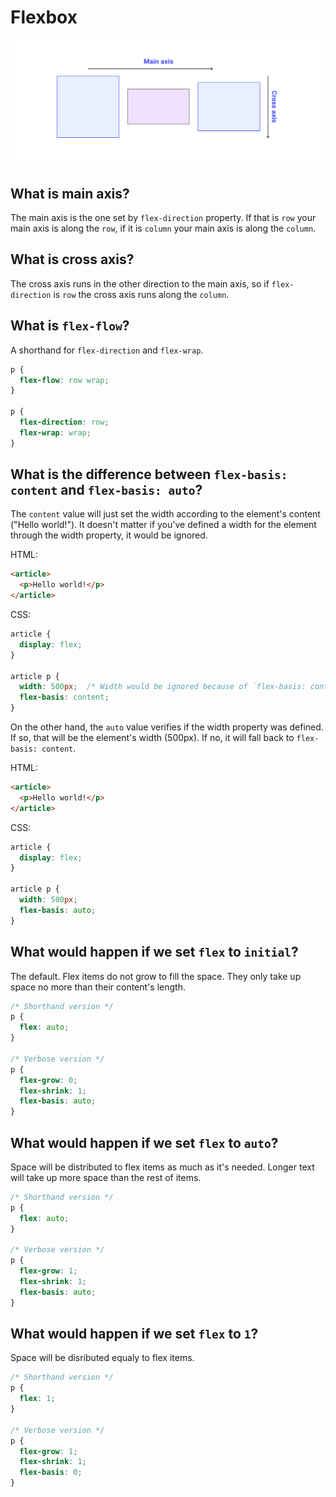 # Flexbox

![axis](./main-and-cross-axis.svg)

## What is main axis? 
The main axis is the one set by `flex-direction` property. If that is `row` your main axis is along the `row`, if it is `column` your main axis is along the `column`. 

## What is cross axis?
The cross axis runs in the other direction to the main axis, so if `flex-direction` is `row` the cross axis runs along the `column`.

## What is `flex-flow`?
A shorthand for `flex-direction` and `flex-wrap`.

```css
p {
  flex-flow: row wrap;
}

p {
  flex-direction: row;
  flex-wrap: wrap;
}
```

## What is the difference between `flex-basis: content` and `flex-basis: auto`?
The `content` value will just set the width according to the element's content ("Hello world!"). It doesn't matter if you've defined a width for the element through the width property, it would be ignored.

HTML:
```html
<article>
  <p>Hello world!</p>
</article>
```

CSS:
```css
article {
  display: flex;
}

article p {
  width: 500px;  /* Width would be ignored because of `flex-basis: content` */
  flex-basis: content;
}
```

On the other hand, the `auto` value verifies if the width property was defined. If so, that will be the element's width (500px). If no, it will fall back to `flex-basis: content`.

HTML:
```html
<article>
  <p>Hello world!</p>
</article>
```

CSS:
```css
article {
  display: flex;
}

article p {
  width: 500px;
  flex-basis: auto;
}
```

## What would happen if we set `flex` to `initial`?
The default. Flex items do not grow to fill the space. 
They only take up space no more than their content's length.

```css
/* Shorthand version */
p {
  flex: auto;
}

/* Verbose version */
p {
  flex-grow: 0;
  flex-shrink: 1;
  flex-basis: auto;
}
```

## What would happen if we set `flex` to `auto`?
Space will be distributed to flex items as much
as it's needed. Longer text will take up more space
than the rest of items.

```css
/* Shorthand version */
p {
  flex: auto;
}

/* Verbose version */
p {
  flex-grow: 1;
  flex-shrink: 1;
  flex-basis: auto;
}
```

## What would happen if we set `flex` to  `1`?
Space will be disributed equaly to flex items.

```css
/* Shorthand version */
p {
  flex: 1;
}

/* Verbose version */
p {
  flex-grow: 1;
  flex-shrink: 1;
  flex-basis: 0;
}
```
